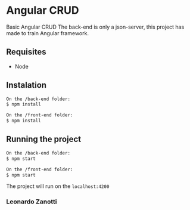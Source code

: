 # Angular CRUD
Basic Angular CRUD
The back-end is only a json-server, this project has made to train Angular framework.

## Requisites
* Node

## Instalation
``` bash
On the /back-end folder:
$ npm install

On the /front-end folder:
$ npm install
```

## Running the project
``` bash
On the /back-end folder:
$ npm start

On the /front-end folder:
$ npm start
```

The project will run on the  ``` localhost:4200 ```

### Leonardo Zanotti